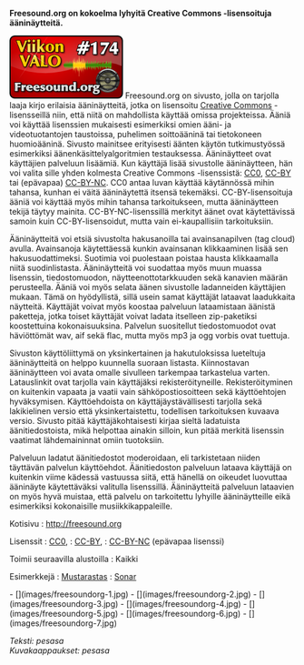 <!--
Title: 4x18 Freesound.org - Viikon VALO #174
Date: 2014/04/27
Pageimage: valo174-freesoundorg.png
Tags: Kaikki alustat,Ääni,Aineisto
-->

**Freesound.org on kokoelma lyhyitä Creative Commons -lisensoituja
ääninäytteitä.**

![](images/valo174-freesoundorg.png "fig:valo174-freesoundorg.png")
Freesound.org on sivusto, jolla on tarjolla laaja kirjo erilaisia
ääninäytteitä, jotka on lisensoitu [Creative
Commons](http://creativecommons.fi/lisenssit/) -lisensseillä niin, että
niitä on mahdollista käyttää omissa projekteissa. Ääniä voi käyttää
lisenssien mukaisesti esimerkiksi omien ääni- ja videotuotantojen
taustoissa, puhelimen soittoääninä tai tietokoneen huomioääninä. Sivusto
mainitsee erityisesti äänten käytön tutkimustyössä esimerkiksi
äänenkäsittelyalgoritmien testauksessa. Ääninäytteet ovat käyttäjien
palveluun lisäämiä. Kun käyttäjä lisää sivustolle ääninäytteen, hän voi
valita sille yhden kolmesta Creative Commons -lisenssistä:
[CC0](https://creativecommons.org/publicdomain/zero/1.0/),
[CC-BY](http://creativecommons.org/licenses/by/4.0/) tai (epävapaa)
[CC-BY-NC](http://creativecommons.org/licenses/by-nc/4.0/). CC0 antaa
luvan käyttää käytännössä mihin tahansa, kunhan ei väitä ääninäytettä
itsensä tekemäksi. CC-BY-lisensoituja ääniä voi käyttää myös mihin
tahansa tarkoitukseen, mutta ääninäytteen tekijä täytyy mainita.
CC-BY-NC-lisenssillä merkityt äänet ovat käytettävissä samoin kuin
CC-BY-lisensoidut, mutta vain ei-kaupallisiin tarkoituksiin.

Ääninäytteitä voi etsiä sivustolta hakusanoilla tai avainsanapilven (tag
cloud) avulla. Avainsanoja käytettäessä kunkin avainsanan klikkaaminen
lisää sen hakusuodattimeksi. Suotimia voi puolestaan poistaa hausta
klikkaamalla niitä suodinlistasta. Ääninäytteitä voi suodattaa myös muun
muassa lisenssin, tiedostomuodon, näytteenottotarkkuuden sekä kanavien
määrän perusteella. Ääniä voi myös selata äänen sivustolle ladanneiden
käyttäjien mukaan. Tämä on hyödyllistä, sillä usein samat käyttäjät
lataavat laadukkaita näytteitä. Käyttäjät voivat myös koostaa palveluun
lataamistaan äänistä paketteja, jotka toiset käyttäjät voivat ladata
itselleen zip-paketiksi koostettuina kokonaisuuksina. Palvelun
suositellut tiedostomuodot ovat häviöttömät wav, aif sekä flac, mutta
myös mp3 ja ogg vorbis ovat tuettuja.

Sivuston käyttöliittymä on yksinkertainen ja hakutuloksissa lueteltuja
ääninäytteitä on helppo kuunnella suoraan listasta. Kiinnostavan
ääninäytteen voi avata omalle sivulleen tarkempaa tarkastelua varten.
Latauslinkit ovat tarjolla vain käyttäjäksi rekisteröityneille.
Rekisteröityminen on kuitenkin vapaata ja vaatii vain
sähköpostiosoitteen sekä käyttöehtojen hyväksymisen. Käyttöehdoista on
käyttäjäystävällisesti tarjolla sekä lakikielinen versio että
yksinkertaistettu, todellisen tarkoituksen kuvaava versio. Sivusto pitää
käyttäjäkohtaisesti kirjaa sieltä ladatuista äänitiedostoista, mikä
helpottaa ainakin silloin, kun pitää merkitä lisenssin vaatimat
lähdemaininnat omiin tuotoksiin.

Palveluun ladatut äänitiedostot moderoidaan, eli tarkistetaan niiden
täyttävän palvelun käyttöehdot. Äänitiedoston palveluun lataava käyttäjä
on kuitenkin viime kädessä vastuussa siitä, että hänellä on oikeudet
luovuttaa ääninäyte käytettäväksi valitulla lisenssillä. Ääninäytteitä
palveluun lataavien on myös hyvä muistaa, että palvelu on tarkoitettu
lyhyille ääninäytteille eikä esimerkiksi kokonaisille
musiikkikappaleille.

Kotisivu
:   <http://freesound.org>

Lisenssit
:   [CC0](https://creativecommons.org/publicdomain/zero/1.0/),
:   [CC-BY](http://creativecommons.org/licenses/by/4.0/),
:   [CC-BY-NC](http://creativecommons.org/licenses/by-nc/4.0/) (epävapaa
    lisenssi)

Toimii seuraavilla alustoilla
:   Kaikki

Esimerkkejä
:   [Mustarastas](http://freesound.org/people/Eelke/sounds/187728/)
:   [Sonar](http://freesound.org/people/hth2000/sounds/166701/)

<div class="psgallery" markdown="1">
-   [](images/freesoundorg-1.jpg)
-   [](images/freesoundorg-2.jpg)
-   [](images/freesoundorg-3.jpg)
-   [](images/freesoundorg-4.jpg)
-   [](images/freesoundorg-5.jpg)
-   [](images/freesoundorg-6.jpg)
-   [](images/freesoundorg-7.jpg)
</div>

*Teksti: pesasa* <br />
*Kuvakaappaukset: pesasa*

